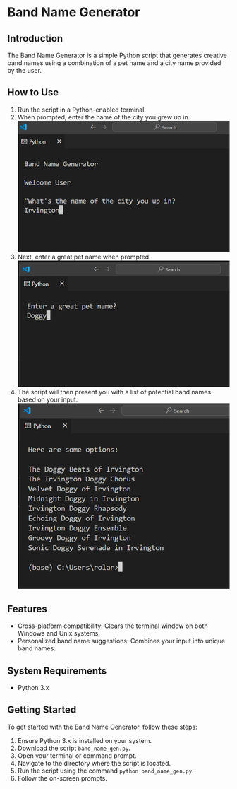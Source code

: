 # Band Name Generator

## Introduction
The Band Name Generator is a simple Python script that generates creative band names using a combination of a pet name and a city name provided by the user.

## How to Use
1. Run the script in a Python-enabled terminal.
2. When prompted, enter the name of the city you grew up in.
   ![Terminal screen: welcome screen, prompting user for city they grew up in.](./images/prompt1.png)
3. Next, enter a great pet name when prompted.
    ![Terminal screen: user prompt to enter pet name.](./images/prompt2.png)
4. The script will then present you with a list of potential band names based on your input.
   ![Terminal screen: user provide band name options](./images/prompt3.png)

## Features
- Cross-platform compatibility: Clears the terminal window on both Windows and Unix systems.
- Personalized band name suggestions: Combines your input into unique band names.

## System Requirements
- Python 3.x

## Getting Started
To get started with the Band Name Generator, follow these steps:
1. Ensure Python 3.x is installed on your system.
2. Download the script `band_name_gen.py`.
3. Open your terminal or command prompt.
4. Navigate to the directory where the script is located.
5. Run the script using the command `python band_name_gen.py`.
6. Follow the on-screen prompts.
